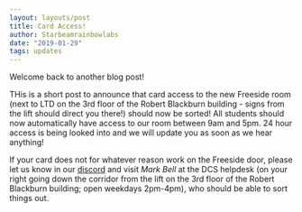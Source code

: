 ```yaml
---
layout: layouts/post
title: Card Access!
author: Starbeamrainbowlabs
date: "2019-01-29"
tags: updates
---
```


Welcome back to another blog post!

THis is a short post to announce that card access to the new Freeside room (next to LTD on the 3rd floor of the Robert Blackburn building - signs from the lift should direct you there!) should now be sorted! All students should now automatically have access to our room between 9am and 5pm. 24 hour access is being looked into and we will update you as soon as we hear anything!

If your card does not for whatever reason work on the Freeside door, please let us know in our [discord](https://invite.gg/freeside) and visit _Mark Bell_ at the DCS helpdesk (on your right going down the corridor from the lift on the 3rd floor of the Robert Blackburn building; open weekdays 2pm-4pm), who should be able to sort things out.
